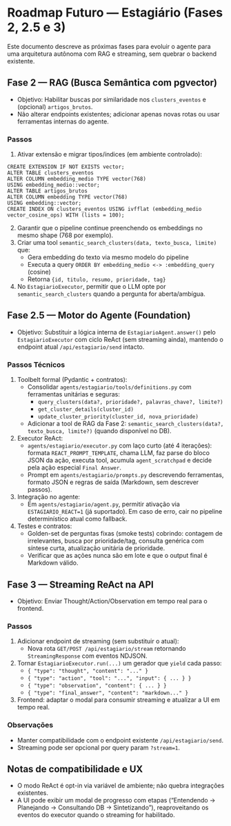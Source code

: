# Roadmap Futuro — Estagiário (Fases 2, 2.5 e 3)

Este documento descreve as próximas fases para evoluir o agente para uma arquitetura autônoma com RAG e streaming, sem quebrar o backend existente.

## Fase 2 — RAG (Busca Semântica com pgvector)

- Objetivo: Habilitar buscas por similaridade nos `clusters_eventos` e (opcional) `artigos_brutos`.
- Não alterar endpoints existentes; adicionar apenas novas rotas ou usar ferramentas internas do agente.

### Passos
1) Ativar extensão e migrar tipos/índices (em ambiente controlado):
```
CREATE EXTENSION IF NOT EXISTS vector;
ALTER TABLE clusters_eventos
ALTER COLUMN embedding_medio TYPE vector(768)
USING embedding_medio::vector;
ALTER TABLE artigos_brutos
ALTER COLUMN embedding TYPE vector(768)
USING embedding::vector;
CREATE INDEX ON clusters_eventos USING ivfflat (embedding_medio vector_cosine_ops) WITH (lists = 100);
```
2) Garantir que o pipeline continue preenchendo os embeddings no mesmo shape (768 por exemplo).
3) Criar uma tool `semantic_search_clusters(data, texto_busca, limite)` que:
   - Gera embedding do texto via mesmo modelo do pipeline
   - Executa a query `ORDER BY embedding_medio <-> :embedding_query` (cosine)
   - Retorna `{id, titulo, resumo, prioridade, tag}`
4) No `EstagiarioExecutor`, permitir que o LLM opte por `semantic_search_clusters` quando a pergunta for aberta/ambígua.

## Fase 2.5 — Motor do Agente (Foundation)

- Objetivo: Substituir a lógica interna de `EstagiarioAgent.answer()` pelo `EstagiarioExecutor` com ciclo ReAct (sem streaming ainda), mantendo o endpoint atual `/api/estagiario/send` intacto.

### Passos Técnicos
1) Toolbelt formal (Pydantic + contratos):
   - Consolidar `agents/estagiario/tools/definitions.py` com ferramentas unitárias e seguras:
     - `query_clusters(data?, prioridade?, palavras_chave?, limite?)`
     - `get_cluster_details(cluster_id)`
     - `update_cluster_priority(cluster_id, nova_prioridade)`
   - Adicionar a tool de RAG da Fase 2: `semantic_search_clusters(data?, texto_busca, limite?)` (quando disponível no DB).
2) Executor ReAct:
   - `agents/estagiario/executor.py` com laço curto (até 4 iterações): formata `REACT_PROMPT_TEMPLATE`, chama LLM, faz parse do bloco JSON da ação, executa tool, acumula `agent_scratchpad` e decide pela ação especial `Final Answer`.
   - Prompt em `agents/estagiario/prompts.py` descrevendo ferramentas, formato JSON e regras de saída (Markdown, sem descrever passos).
3) Integração no agente:
   - Em `agents/estagiario/agent.py`, permitir ativação via `ESTAGIARIO_REACT=1` (já suportado). Em caso de erro, cair no pipeline determinístico atual como fallback.
4) Testes e contratos:
   - Golden-set de perguntas fixas (smoke tests) cobrindo: contagem de irrelevantes, busca por prioridade/tag, consulta genérica com síntese curta, atualização unitária de prioridade.
   - Verificar que as ações nunca são em lote e que o output final é Markdown válido.

## Fase 3 — Streaming ReAct na API

- Objetivo: Enviar Thought/Action/Observation em tempo real para o frontend.

### Passos
1) Adicionar endpoint de streaming (sem substituir o atual):
   - Nova rota `GET/POST /api/estagiario/stream` retornando `StreamingResponse` com eventos NDJSON.
2) Tornar `EstagiarioExecutor.run(...)` um gerador que `yield` cada passo:
   - `{ "type": "thought", "content": "..." }`
   - `{ "type": "action", "tool": "...", "input": { ... } }`
   - `{ "type": "observation", "content": { ... } }`
   - `{ "type": "final_answer", "content": "markdown..." }`
3) Frontend: adaptar o modal para consumir streaming e atualizar a UI em tempo real.

### Observações
- Manter compatibilidade com o endpoint existente `/api/estagiario/send`.
- Streaming pode ser opcional por query param `?stream=1`.

## Notas de compatibilidade e UX
- O modo ReAct é opt-in via variável de ambiente; não quebra integrações existentes.
- A UI pode exibir um modal de progresso com etapas (“Entendendo → Planejando → Consultando DB → Sintetizando”), reaproveitando os eventos do executor quando o streaming for habilitado.
